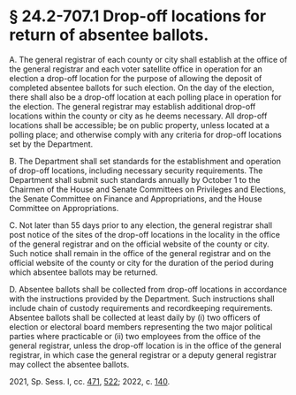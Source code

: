 # § 24.2-707.1 Drop-off locations for return of absentee ballots.

<p>A. The general registrar of each county or city shall establish at the office of the general registrar and each voter satellite office in operation for an election a drop-off location for the purpose of allowing the deposit of completed absentee ballots for such election. On the day of the election, there shall also be a drop-off location at each polling place in operation for the election. The general registrar may establish additional drop-off locations within the county or city as he deems necessary. All drop-off locations shall be accessible; be on public property, unless located at a polling place; and otherwise comply with any criteria for drop-off locations set by the Department.</p><p>B. The Department shall set standards for the establishment and operation of drop-off locations, including necessary security requirements. The Department shall submit such standards annually by October 1 to the Chairmen of the House and Senate Committees on Privileges and Elections, the Senate Committee on Finance and Appropriations, and the House Committee on Appropriations.</p><p>C. Not later than 55 days prior to any election, the general registrar shall post notice of the sites of the drop-off locations in the locality in the office of the general registrar and on the official website of the county or city. Such notice shall remain in the office of the general registrar and on the official website of the county or city for the duration of the period during which absentee ballots may be returned.</p><p>D. Absentee ballots shall be collected from drop-off locations in accordance with the instructions provided by the Department. Such instructions shall include chain of custody requirements and recordkeeping requirements. Absentee ballots shall be collected at least daily by (i) two officers of election or electoral board members representing the two major political parties where practicable or (ii) two employees from the office of the general registrar, unless the drop-off location is in the office of the general registrar, in which case the general registrar or a deputy general registrar may collect the absentee ballots.</p><p>2021, Sp. Sess. I, cc. <a href='http://lis.virginia.gov/cgi-bin/legp604.exe?211+ful+CHAP0471'>471</a>, <a href='http://lis.virginia.gov/cgi-bin/legp604.exe?211+ful+CHAP0522'>522</a>; 2022, c. <a href='http://lis.virginia.gov/cgi-bin/legp604.exe?221+ful+CHAP0140'>140</a>.</p>